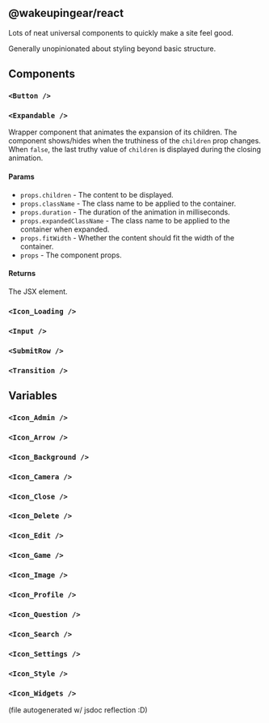 ## @wakeupingear/react

Lots of neat universal components to quickly make a site feel good.

Generally unopinionated about styling beyond basic structure.

## Components

### `<Button />`

### `<Expandable />`
Wrapper component that animates the expansion of its children.
The component shows/hides when the truthiness of the `children` prop changes. When `false`, the last truthy value of `children` is displayed during the closing animation.

#### Params

* `props.children` - The content to be displayed.
* `props.className` - The class name to be applied to the container.
* `props.duration` - The duration of the animation in milliseconds.
* `props.expandedClassName` - The class name to be applied to the container when expanded.
* `props.fitWidth` - Whether the content should fit the width of the container.
* `props` - The component props.

#### Returns

The JSX element.
 

### `<Icon_Loading />`

### `<Input />`

### `<SubmitRow />`

### `<Transition />`

## Variables

### `<Icon_Admin />`

### `<Icon_Arrow />`

### `<Icon_Background />`

### `<Icon_Camera />`

### `<Icon_Close />`

### `<Icon_Delete />`

### `<Icon_Edit />`

### `<Icon_Game />`

### `<Icon_Image />`

### `<Icon_Profile />`

### `<Icon_Question />`

### `<Icon_Search />`

### `<Icon_Settings />`

### `<Icon_Style />`

### `<Icon_Widgets />`



(file autogenerated w/ jsdoc reflection :D)